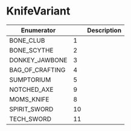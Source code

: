 # KnifeVariant

| Enumerator        |    | Description |
| ----------------- | -- | ----------- |
| BONE\_CLUB        | 1  |             |
| BONE\_SCYTHE      | 2  |             |
| DONKEY\_JAWBONE   | 3  |             |
| BAG\_OF\_CRAFTING | 4  |             |
| SUMPTORIUM        | 5  |             |
| NOTCHED\_AXE      | 9  |             |
| MOMS\_KNIFE       | 8  |             |
| SPIRIT\_SWORD     | 10 |             |
| TECH\_SWORD       | 11 |             |

